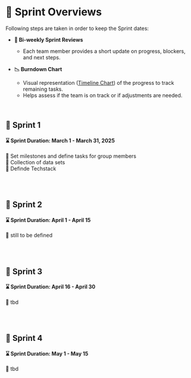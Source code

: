 # :running: Sprint Overviews

Following steps are taken in order to keep the Sprint dates:  
- **📅 Bi-weekly Sprint Reviews**  
  - Each team member provides a short update on progress, blockers, and next steps. 

- **📉 Burndown Chart**  
  - Visual representation ([Timeline Chart](https://github.com/riosarah/AiKita.Planning/blob/main/README.md))  of the progress to track remaining tasks.  
  - Helps assess if the team is on track or if adjustments are needed. 

<br>

## :calendar: Sprint 1
#### :hourglass: Sprint Duration: March 1 - March 31, 2025  
:round_pushpin: Set milestones and define tasks for group members  
:round_pushpin: Collection of data sets  
:round_pushpin: Definde Techstack


<br>
<br>

## :calendar: Sprint 2
#### :hourglass: Sprint Duration: April 1 - April 15  
:round_pushpin: still to be defined

<br>
<br>

## :calendar: Sprint 3
#### :hourglass: Sprint Duration: April 16 - April 30  
:round_pushpin: tbd

<br>
<br>

## :calendar: Sprint 4
#### :hourglass: Sprint Duration: May 1 - May 15  
:round_pushpin: tbd

